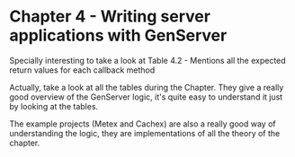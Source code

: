 # Chapter 4 - Writing server applications with GenServer

Specially interesting to take a look at Table 4.2 - Mentions all the expected return values for each callback method

Actually, take a look at all the tables during the Chapter. They give a really good overview of the GenServer logic, it's quite easy to understand it just by looking at the tables.

The example projects (Metex and Cachex) are also a really good way of understanding the logic, they are implementations of all the theory of the chapter.

